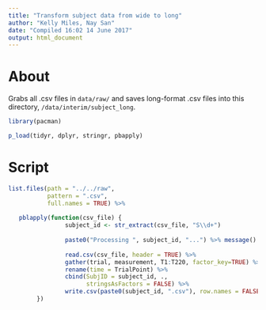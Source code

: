 ```yaml
---
title: "Transform subject data from wide to long"
author: "Kelly Miles, Nay San"
date: "Compiled 16:02 14 June 2017"
output: html_document
---
```


# About

Grabs all .csv files in `data/raw/` and saves long-format .csv files into this directory, `/data/interim/subject_long`.


```r
library(pacman)

p_load(tidyr, dplyr, stringr, pbapply)
```

# Script


```r
list.files(path = "../../raw",
           pattern = ".csv",
           full.names = TRUE) %>%
   
   pblapply(function(csv_file) {
                subject_id <- str_extract(csv_file, "S\\d+")
                
                paste0("Processing ", subject_id, "...") %>% message()
                
                read.csv(csv_file, header = TRUE) %>%
                gather(trial, measurement, T1:T220, factor_key=TRUE) %>%
                rename(time = TrialPoint) %>%
                cbind(SubjID = subject_id, ., 
                      stringsAsFactors = FALSE) %>% 
                write.csv(paste0(subject_id, ".csv"), row.names = FALSE)
        })
```

